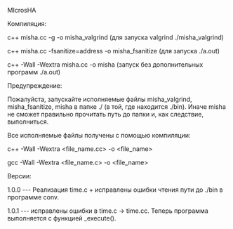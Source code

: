 MIcrosHA

Компиляция:

c++ misha.cc -g -o misha_valgrind (для запуска  valgrind ./misha_valgrind)

c++ misha.cc -fsanitize=address -o misha_fsanitize (для запуска ./a.out)

c++ -Wall -Wextra misha.cc -o misha (запуск без дополнительных программ ./a.out)

Предупреждение:

Пожалуйста, запускайте исполняемые файлы misha_valgrind, misha_fsanitize, misha в папке ./ (в той, где находится ./bin).
Иначе misha не сможет правильно прочитать путь до папки и, как следствие, выполниться.

Все исполняемые файлы получены с помощью компиляции:

c++ -Wall -Wextra <file_name.cc> -o <file_name> 

gcc -Wall -Wextra <file_name.c>  -o <file_name> 

Версии:

1.0.0 --- Реализация time.c + исправлены ошибки чтения пути до ./bin в программе conv.

1.0.1 --- исправлены ошибки в time.c -> time.cc. Теперь программа выполняется с функцией _execute().
